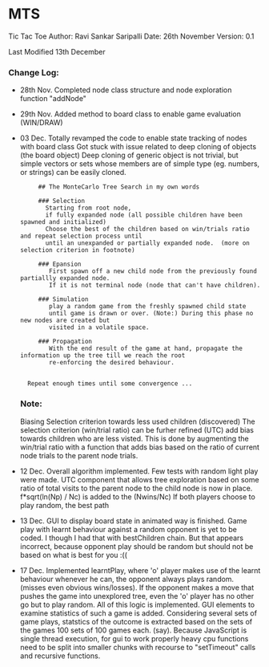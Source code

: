 # MTS
Tic Tac Toe 
   Author: Ravi Sankar Saripalli
   Date: 26th November
   Version: 0.1

   Last Modified  13th December

### Change Log:
 * 28th Nov. Completed node class structure and node exploration function "addNode"
 * 29th Nov. Added method to board class to enable game evaluation (WIN/DRAW)
 * 03 Dec.   Totally revamped the code to enable state tracking of nodes with board class
            Got stuck with issue related to deep cloning of objects (the board object)
            Deep cloning of generic object is not trivial, but simple vectors or sets whose members
            are of simple type (eg. numbers, or strings) can be easily cloned.
            
            ## The MonteCarlo Tree Search in my own words
             
            ### Selection
              Starting from root node,
              if fully expanded node (all possible children have been spawned and initialized) 
              Choose the best of the children based on win/trials ratio and repeat selection process until           
              until an unexpanded or partially expanded node.  (more on selection criterion in footnote)
              
            ### Epansion 
               First spawn off a new child node from the previously found partiallly expanded node. 
               If it is not terminal node (node that can't have children).  
             
            ### Simulation
               play a random game from the freshly spawned child state
               until game is drawn or over. (Note:) During this phase no new nodes are created but
               visited in a volatile space.

            ### Propagation
               With the end result of the game at hand, propagate the information up the tree till we reach the root
               re-enforcing the desired behaviour.

        
         Repeat enough times until some convergence ...

    ### Note: 
    Biasing Selection criterion towards less used children (discovered)
         The selection criterion (win/trial ratio)  can be furher
              refined (UTC) add bias towards children who are less visted. This is done by augmenting the win/trial ratio
              with a function that adds bias based on the ratio of current node trials to the parent node trials.


  * 12 Dec.  Overall algorithm implemented. Few tests with random light play
            were made. UTC component that allows tree exploration based on 
            some ratio of total visits to the parent node to the child node 
            is now in place. f*sqrt(ln(Np) / Nc) is added to the (Nwins/Nc)
            If both players choose to play random, the best path

  * 13 Dec.  GUI to display board state in animated way is finished.
            Game play with learnt behaviour against a random opponent is yet to 
            be coded. I though I had that with bestChildren chain. But that appears
            incorrect, because opponent play should be random but should not be 
            based on what is best for you :((
 
 * 17 Dec.  Implemented learntPlay, where 'o' player makes use of the learnt behaviour whenever he can,
            the opponent always plays random. (misses even obvious wins/losses). If the opponent makes a move
            that pushes the game into unexplored tree, even the 'o' player has no other go but to play random.
            All of this logic is implemented. GUI elements to examine statistics of such a game is added.
            Considering several sets of game plays, statstics of the outcome is extracted based on the sets of the games
            100 sets of 100 games each. (say).  Because JavaScript is single thread execution, for gui to work properly
            heavy cpu functions need to be split into smaller chunks with recourse to "setTimeout" calls and recursive functions.

 
